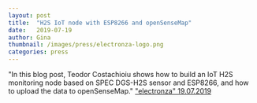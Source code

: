 ```yaml
---
layout: post
title:  "H2S IoT node with ESP8266 and openSenseMap"
date:   2019-07-19 
author: Gina
thumbnail: /images/press/electronza-logo.png
categories: press
---
```

"In this blog post, Teodor Costachioiu shows how to build an IoT H2S monitoring node based on SPEC DGS-H2S sensor and ESP8266, and how to upload the data to openSenseMap." 
<a href="https://www.electronza.com/2019/07/h2s-iot-monitoring-node-esp8266-opensensemap.html" target="_blank">"electronza" 19.07.2019</a>
